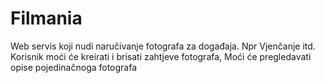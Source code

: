 # Filmania
Web servis koji nudi naručivanje fotografa za događaja. Npr Vjenčanje itd. 
Korisnik moći će kreirati i brisati zahtjeve fotografa, Moći će pregledavati opise pojedinačnoga fotografa
